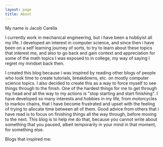 ```yaml
---
layout: page
title: About
---
```


My name is Jacob Carella

I currently work in mechanical engineering, but i have been a hobbyist all my life. I developed an interest in computer science, and since then i have been on a self learning
journey of sorts, to try to learn about these topics that interest me, and also to go back and gain context and appreciation for some of the math topics I was exposed to in college,
my way of saying I regret my mindset back then.

I created this blog because i was inspired by reading other blogs of people who took time to create tutorials, breakdowns, etc. on mostly computer science topics. 
I also decided to create this as a way to force myself to see things through to the finish. One of the hardest things for me to get through my head and all the way to my
actions is "stop starting and start finishing". I have developed so many interests and hobbies in my life, from motorcycles to markov chains, that I have become frustrated and
upset with the feeling of trying to allocate time between all of them. Good advice from others that i have read is to focus on finishing things all the way through, before moving
to the next. This blog is to help me do that, because you cannot write about something that you paused, albeit temporarily in your mind in that moment, for something else.

Blogs that inspired me:
